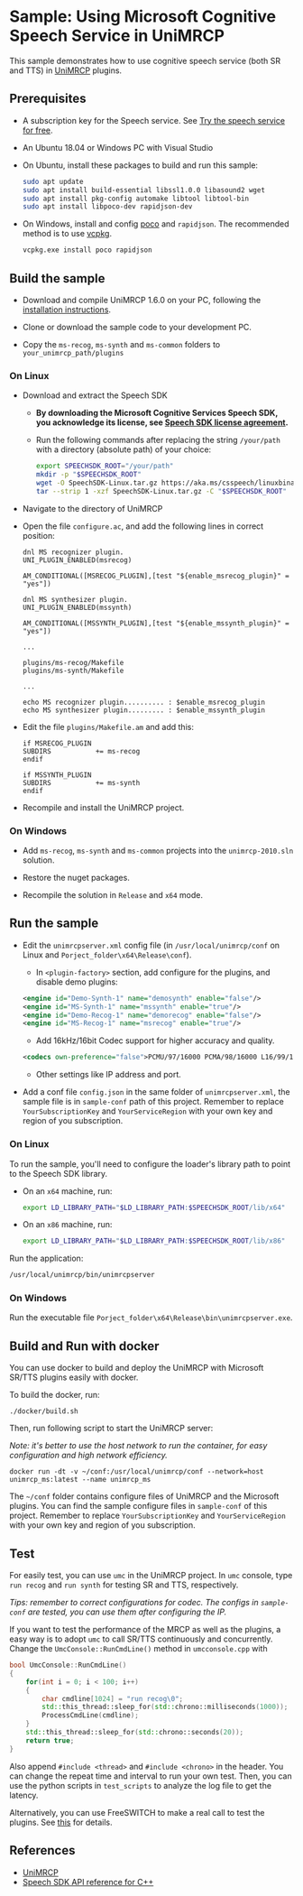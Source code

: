 # Sample: Using Microsoft Cognitive Speech Service in UniMRCP

This sample demonstrates how to use cognitive speech service (both SR and TTS) in [UniMRCP](http://www.unimrcp.org/) plugins.

## Prerequisites

* A subscription key for the Speech service. See [Try the speech service for free](https://docs.microsoft.com/azure/cognitive-services/speech-service/get-started).
* An Ubuntu 18.04 or Windows PC with Visual Studio
* On Ubuntu, install these packages to build and run this sample:

  ```sh
  sudo apt update
  sudo apt install build-essential libssl1.0.0 libasound2 wget
  sudo apt install pkg-config automake libtool libtool-bin
  sudo apt install libpoco-dev rapidjson-dev
  ```

* On Windows, install and config [poco](https://pocoproject.org/) and `rapidjson`. The recommended method is to use [vcpkg](https://github.com/microsoft/vcpkg).

  ```bash
  vcpkg.exe install poco rapidjson
  ```

## Build the sample

* Download and compile UniMRCP 1.6.0 on your PC, following the [installation instructions](http://www.unimrcp.org/index.php/project/get-started).

* Clone or download the sample code to your development PC.

* Copy the `ms-recog`, `ms-synth` and `ms-common` folders to `your_unimrcp_path/plugins`

### On Linux

* Download and extract the Speech SDK
  * **By downloading the Microsoft Cognitive Services Speech SDK, you acknowledge its license, see [Speech SDK license agreement](https://aka.ms/csspeech/license201809).**
  * Run the following commands after replacing the string `/your/path` with a directory (absolute path) of your choice:

    ```sh
    export SPEECHSDK_ROOT="/your/path"
    mkdir -p "$SPEECHSDK_ROOT"
    wget -O SpeechSDK-Linux.tar.gz https://aka.ms/csspeech/linuxbinary
    tar --strip 1 -xzf SpeechSDK-Linux.tar.gz -C "$SPEECHSDK_ROOT"
    ```

* Navigate to the directory of UniMRCP
* Open the file `configure.ac`, and add the following lines in correct position:

    ```shell
    dnl MS recognizer plugin.
    UNI_PLUGIN_ENABLED(msrecog)

    AM_CONDITIONAL([MSRECOG_PLUGIN],[test "${enable_msrecog_plugin}" = "yes"])

    dnl MS synthesizer plugin.
    UNI_PLUGIN_ENABLED(mssynth)

    AM_CONDITIONAL([MSSYNTH_PLUGIN],[test "${enable_mssynth_plugin}" = "yes"])

    ...

    plugins/ms-recog/Makefile
    plugins/ms-synth/Makefile

    ...

    echo MS recognizer plugin.......... : $enable_msrecog_plugin
    echo MS synthesizer plugin......... : $enable_mssynth_plugin
    ```

* Edit the file `plugins/Makefile.am` and add this:

    ```shell
    if MSRECOG_PLUGIN
    SUBDIRS		      += ms-recog
    endif

    if MSSYNTH_PLUGIN
    SUBDIRS		      += ms-synth
    endif
    ```

* Recompile and install the UniMRCP project.

### On Windows

* Add `ms-recog`, `ms-synth` and `ms-common` projects into the `unimrcp-2010.sln` solution.
  
* Restore the nuget packages.

* Recompile the solution in `Release` and `x64` mode.

## Run the sample

* Edit the `unimrcpserver.xml` config file (in `/usr/local/unimrcp/conf` on Linux and `Porject_folder\x64\Release\conf`).

  * In `<plugin-factory>` section, add configure for the plugins, and disable demo plugins:

  ```xml
  <engine id="Demo-Synth-1" name="demosynth" enable="false"/>
  <engine id="MS-Synth-1" name="mssynth" enable="true"/>
  <engine id="Demo-Recog-1" name="demorecog" enable="false"/>
  <engine id="MS-Recog-1" name="msrecog" enable="true"/>
  ```

  * Add 16kHz/16bit Codec support for higher accuracy and quality.

  ```xml
  <codecs own-preference="false">PCMU/97/16000 PCMA/98/16000 L16/99/16000 PCMU PCMA L16/96/8000 telephone-event/101/8000</codecs>
  ```

  * Other settings like IP address and port.

* Add a conf file `config.json` in the same folder of `unimrcpserver.xml`, the sample file is in `sample-conf` path of this project. Remember to replace `YourSubscriptionKey` and `YourServiceRegion` with your own key and region of you subscription.

### On Linux

To run the sample, you'll need to configure the loader's library path to point to the Speech SDK library.

* On an `x64` machine, run:

  ```sh
  export LD_LIBRARY_PATH="$LD_LIBRARY_PATH:$SPEECHSDK_ROOT/lib/x64"
  ```

* On an `x86` machine, run:

  ```sh
  export LD_LIBRARY_PATH="$LD_LIBRARY_PATH:$SPEECHSDK_ROOT/lib/x86"
  ```

Run the application:

  ```sh
  /usr/local/unimrcp/bin/unimrcpserver
  ```

### On Windows

Run the executable file `Porject_folder\x64\Release\bin\unimrcpserver.exe`.

## Build and Run with docker

You can use docker to build and deploy the UniMRCP with Microsoft SR/TTS plugins easily with docker.

To build the docker, run:

  ```shell
  ./docker/build.sh
  ```

Then, run following script to start the UniMRCP server:

*Note: it's better to use the host network to run the container, for easy configuration and high network efficiency.*

  ```shell
  docker run -dt -v ~/conf:/usr/local/unimrcp/conf --network=host unimrcp_ms:latest --name unimrcp_ms
  ```

The `~/conf` folder contains configure files of UniMRCP and the Microsoft plugins. You can find the sample configure files in `sample-conf` of this project.
Remember to replace `YourSubscriptionKey` and `YourServiceRegion` with your own key and region of you subscription.

## Test

For easily test, you can use `umc` in the UniMRCP project.
In `umc` console, type `run recog` and `run synth` for testing SR and TTS, respectively.

*Tips: remember to correct configurations for codec. The configs in `sample-conf` are tested, you can use them after configuring the IP.*

If you want to test the performance of the MRCP as well as the plugins, a easy way is to adopt `umc` to call SR/TTS continuously and concurrently.
Change the `UmcConsole::RunCmdLine()` method in `umcconsole.cpp` with

  ```c++
  bool UmcConsole::RunCmdLine()
  {
      for(int i = 0; i < 100; i++)
      {
          char cmdline[1024] = "run recog\0";
          std::this_thread::sleep_for(std::chrono::milliseconds(1000));
          ProcessCmdLine(cmdline);
      }
      std::this_thread::sleep_for(std::chrono::seconds(20));
      return true;
  }
  ```
  
Also append `#include <thread>` and `#include <chrono>` in the header.
You can change the repeat time and interval to run your own test.
Then, you can use the python scripts in `test_scripts` to analyze the log file to get the latency.


Alternatively, you can use FreeSWITCH to make a real call to test the plugins. See [this]("./test_with_freeswitch.md) for details.

## References

* [UniMRCP](http://www.unimrcp.org/)
* [Speech SDK API reference for C++](https://aka.ms/csspeech/cppref)
